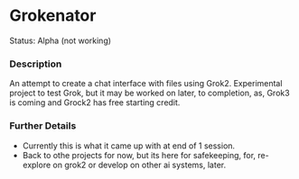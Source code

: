 # Grokenator
Status: Alpha (not working)

### Description
An attempt to create a chat interface with files using Grok2. Experimental project to test Grok, but it may be worked on later, to completion, as, Grok3 is coming and Grock2 has free starting credit.

### Further Details
- Currently this is what it came up with at end of 1 session. 
- Back to othe projects for now, but its here for safekeeping, for, re-explore on grok2 or develop on other ai systems, later.
